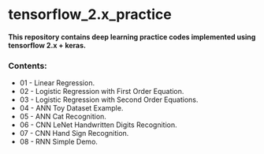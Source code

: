 # tensorflow_2.x_practice

#### This repository contains deep learning practice codes implemented using tensorflow 2.x + keras.

### Contents:

- 01 - Linear Regression.
- 02 - Logistic Regression with First Order Equation.
- 03 - Logistic Regression with Second Order Equations.
- 04 - ANN Toy Dataset Example.
- 05 - ANN Cat Recognition.
- 06 - CNN LeNet Handwritten Digits Recognition.
- 07 - CNN Hand Sign Recognition.
- 08 - RNN Simple Demo.
